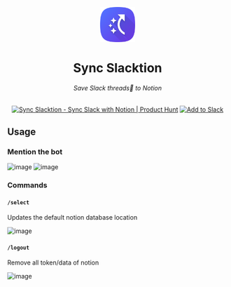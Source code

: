 <p align="center">
<img src='assets/icon-512.png' width=80/>
<h1 align="center">Sync Slacktion</h1>
</p>
<h6 align="center">
Save Slack threads🧵 to Notion
</h6>
<p align="center">
<a href="https://www.producthunt.com/posts/sync-slacktion?utm_source=badge-featured&utm_medium=badge&utm_souce=badge-sync&#0045;slacktion" target="_blank"><img src="https://api.producthunt.com/widgets/embed-image/v1/featured.svg?post_id=369701&theme=light" alt="Sync&#0032;Slacktion - Sync&#0032;Slack&#0032;with&#0032;Notion | Product Hunt" style="height: 40px;" height="40" /></a> <a align="center" href="https://slack.com/oauth/v2/authorize?client_id=1040484039265.4459547939011&scope=app_mentions:read,channels:history,chat:write,incoming-webhook&user_scope="><img alt="Add to Slack" height="40" width="139" src="https://platform.slack-edge.com/img/add_to_slack.png" srcSet="https://platform.slack-edge.com/img/add_to_slack.png 1x, https://platform.slack-edge.com/img/add_to_slack@2x.png 2x" /></a>

</p>

## Usage

### Mention the bot

<img width="527" alt="image" src="https://user-images.githubusercontent.com/55053424/205465264-db075661-6435-46e9-8f8f-7518d526aa12.png">


<img width="340" alt="image" src="https://user-images.githubusercontent.com/55053424/205465244-c64dddee-cc16-48c3-ae74-d1b0acc9e0ec.png">


### Commands

#### `/select`

Updates the default notion database location

<img width="407" alt="image" src="https://user-images.githubusercontent.com/55053424/205465168-db1169e4-b51e-4c4b-9e99-7bb397d2dc6b.png">


#### `/logout`
Remove all token/data of notion

<img width="453" alt="image" src="https://user-images.githubusercontent.com/55053424/205465224-0a89beb5-69ac-4b5a-a6e7-abe348643bc6.png">
